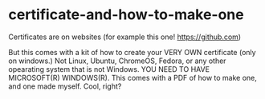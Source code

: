# certificate-and-how-to-make-one
Certificates are on websites (for example this one! https://github.com)

But this comes with a kit of how to create your VERY OWN certificate (only on windows.) Not Linux, Ubuntu, ChromeOS, Fedora, or any other opearating system that is not Windows. YOU NEED TO HAVE MICROSOFT(R) WINDOWS(R). This comes with a PDF of how to make one, and one made myself. Cool, right?
